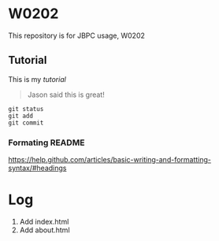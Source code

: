 # W0202
This repository is for JBPC usage, W0202

## Tutorial
This is my *tutorial*

> Jason said this is great!


```
git status
git add
git commit
```

### Formating README 
https://help.github.com/articles/basic-writing-and-formatting-syntax/#headings

# Log
1. Add index.html
2. Add about.html